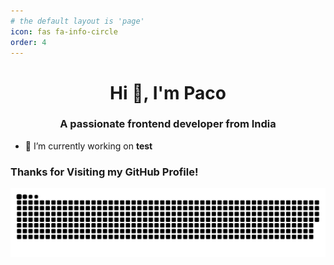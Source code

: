 ```yaml
---
# the default layout is 'page'
icon: fas fa-info-circle
order: 4
---
```


<h1 align="center">Hi 👋, I'm Paco</h1>
<h3 align="center">A passionate frontend developer from India</h3>

- 🔭 I’m currently working on **test**

### Thanks for Visiting my GitHub Profile!

![imagen](/assets/github-contribution-grid-snake-dark.svg)


